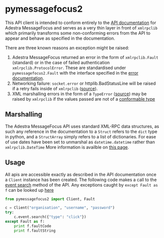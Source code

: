 # pymessagefocus2
This API client is intended to conform entirely to the [API documentation](https://app.adestra.com/doc/page/current/index/api) for Adestra MessageFocus and serves as a very thin layer in front of `xmlrpclib` which primarily transforms some non-conforming errors from the API to appear and behave as specified in the documentation.

There are three known reasons an exception might be raised:
 1. Adestra MessageFocus returned an error in the form of `xmlrpclib.Fault` (standard) or in the case of failed authentication `xmlrpclib.ProtocolError`. These are standardised under `pymessagefocus2.Fault` with the interface specified in the [error documentation](https://app.adestra.com/doc/page/current/index/api/event).
 2. Networking failure: `socket.error` or httplib.BadStatusLine will be raised if a retry fails inside of `xmlrpclib` ([source](https://hg.python.org/cpython/file/651f7addf4a8/Lib/xmlrpclib.py#l1284)).
 3. XML marshalling errors in the form of a `TypeError` ([source](https://hg.python.org/cpython/file/651f7addf4a8/Lib/xmlrpclib.py#l652)) may be raised by `xmlrpclib` if the values passed are not of a [conformable type](https://docs.python.org/2/library/xmlrpclib.html#xmlrpclib.ServerProxy)

## Marshalling
The Adestra MessageFocus API uses standard XML-RPC data structures, as such any reference in the documentation to a `Struct` refers to the `dict` type in python, and a `StructArray` simply refers to a list of dictionaries. For ease of use dates have been set to unmarshal as `datetime.datetime` rather than `xmlrpclib.DateTime` More information is availble on [this page](https://docs.python.org/2/library/xmlrpclib.html#xmlrpclib.ServerProxy).

## Usage
All apis are accessible exactly as described in the API documentation once a `Client` instance has been created.
The following code makes a call to the [event search]() method of the API. Any exceptions caught by `except Fault as f` can be looked up [here](https://app.adestra.com/doc/page/current/index/api/error-handling)
```python
from pymessagefocus2 import Client, Fault

c = Client("organisation", "username", "password")
try:
    c.event.search({"type": "click"})
except Fault as f:
    print f.faultCode
    print f.faultString
```